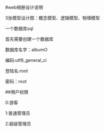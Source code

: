 #web相册设计说明

3张模型设计图：概念模型、逻辑模型、物理模型

一个数据库sql

首先需要创建一个数据库

数据库名字：albumO

编码:utf8_general_ci

登陆名:root

密码：root

##用户权限

0:游客

1:普通管理员

2:超级管理员